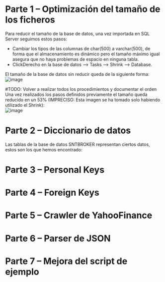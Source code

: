 # Parte 1 – Optimización del tamaño de los ficheros
Para reducir el tamaño de la base de datos, una vez importada en SQL Server seguimos estos pasos:  
 - Cambiar los tipos de las columnas de char(500) a varchar(500), de forma que el almacenamiento es dinámico pero el tamaño máximo igual asegura que no haya problemas de espacio en ninguna tabla.  
 - ClickDerecho en la base de datos --> Tasks --> Shrink --> Database.  
  
El tamaño de la base de datos sin reducir queda de la siguiente forma:  
![image](https://github.com/AluIsmael/SIE2023_Lab/assets/114938688/a3072aaf-2f8e-4922-8ee3-ef0f52d15798)  

#TODO: Volver a realizar todos los procedimientos y documentar el orden  
Una vez realizados los pasos definidos previamente el tamaño queda reducido en un 53% (IMPRECISO: Esta imagen se ha tomado solo habiendo utilizado el Shrink):  
![image](https://user-images.githubusercontent.com/114938688/236155658-fd093a24-68e4-4be4-99ac-7c7e33a32d95.png)  

# Parte 2 – Diccionario de datos
Las tablas de la base de datos SNTBROKER representan ciertos datos, estos son los que hemos encontrado:  

# Parte 3 – Personal Keys
# Parte 4 – Foreign Keys
# Parte 5 – Crawler de YahooFinance
# Parte 6 – Parser de JSON
# Parte 7 – Mejora del script de ejemplo
